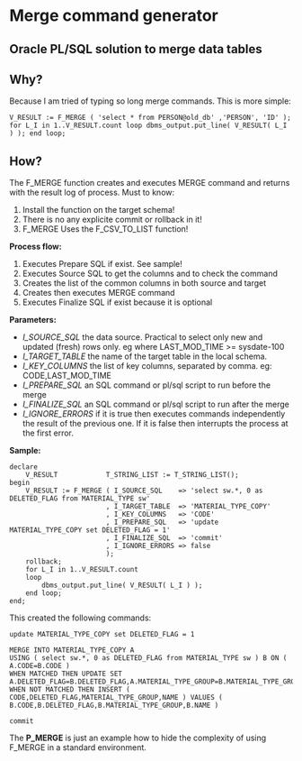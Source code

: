 
# Merge command generator

## Oracle PL/SQL solution to merge data tables

## Why?

Because I am tried of typing so long merge commands.
This is more simple:

    V_RESULT := F_MERGE ( 'select * from PERSON@old_db' ,'PERSON', 'ID' );
    for L_I in 1..V_RESULT.count loop dbms_output.put_line( V_RESULT( L_I ) ); end loop;

## How?

The F_MERGE function creates and executes MERGE command and returns with the result log of process. Must to know:
1. Install the function on the target schema!
2. There is no any explicite commit or rollback in it!
3. F_MERGE Uses the F_CSV_TO_LIST function!

**Process flow:**

1. Executes Prepare SQL if exist. See sample!
2. Executes Source SQL to get the columns and to check the command
3. Creates the list of the common columns in both source and target
4. Creates then executes MERGE command
5. Executes Finalize SQL if exist because it is optional


**Parameters:**

* *I_SOURCE_SQL*        the data source. Practical to select only new and updated (fresh) rows only. eg where LAST_MOD_TIME >= sysdate-100
* *I_TARGET_TABLE*      the name of the target table in the local schema.
* *I_KEY_COLUMNS*       the list of key columns, separated by comma. eg: CODE,LAST_MOD_TIME
* *I_PREPARE_SQL*       an SQL command or pl/sql script to run before the merge
* *I_FINALIZE_SQL*      an SQL command or pl/sql script to run after the merge
* *I_IGNORE_ERRORS*     if it is true then executes commands independently the result of the previous one. If it is false then interrupts the process at the first error.

**Sample:**

    declare
        V_RESULT            T_STRING_LIST := T_STRING_LIST();
    begin
        V_RESULT := F_MERGE ( I_SOURCE_SQL    => 'select sw.*, 0 as DELETED_FLAG from MATERIAL_TYPE sw'
                            , I_TARGET_TABLE  => 'MATERIAL_TYPE_COPY'
                            , I_KEY_COLUMNS   => 'CODE'
                            , I_PREPARE_SQL   => 'update MATERIAL_TYPE_COPY set DELETED_FLAG = 1'
                            , I_FINALIZE_SQL  => 'commit'
                            , I_IGNORE_ERRORS => false
                            );
        rollback;
        for L_I in 1..V_RESULT.count
        loop
            dbms_output.put_line( V_RESULT( L_I ) );
        end loop;
    end;


This created the following commands:

    update MATERIAL_TYPE_COPY set DELETED_FLAG = 1

    MERGE INTO MATERIAL_TYPE_COPY A 
    USING ( select sw.*, 0 as DELETED_FLAG from MATERIAL_TYPE sw ) B ON ( A.CODE=B.CODE ) 
    WHEN MATCHED THEN UPDATE SET A.DELETED_FLAG=B.DELETED_FLAG,A.MATERIAL_TYPE_GROUP=B.MATERIAL_TYPE_GROUP,A.NAME=B.NAME 
    WHEN NOT MATCHED THEN INSERT ( CODE,DELETED_FLAG,MATERIAL_TYPE_GROUP,NAME ) VALUES ( B.CODE,B.DELETED_FLAG,B.MATERIAL_TYPE_GROUP,B.NAME )

    commit


The **P_MERGE** is just an example how to hide the complexity of using F_MERGE in a standard environment.
